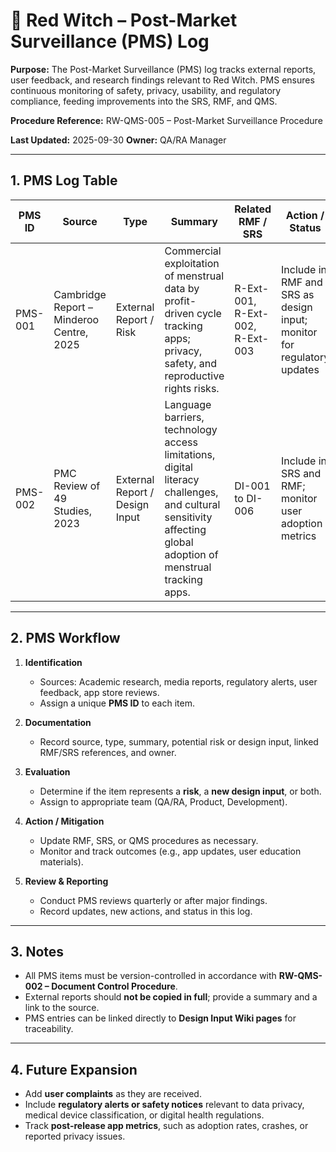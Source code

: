 # 📄 Red Witch – Post-Market Surveillance (PMS) Log

**Purpose:**
The Post-Market Surveillance (PMS) log tracks external reports, user feedback, and research findings relevant to Red Witch. PMS ensures continuous monitoring of safety, privacy, usability, and regulatory compliance, feeding improvements into the SRS, RMF, and QMS.

**Procedure Reference:** RW-QMS-005 – Post-Market Surveillance Procedure

**Last Updated:** 2025-09-30
**Owner:** QA/RA Manager

---

## 1. PMS Log Table

| PMS ID  | Source | Type | Summary | Related RMF / SRS | Action / Status | Review Date | Owner | Link |
|---------|--------|------|---------|-----------------|----------------|-------------|-------|------|
| PMS-001 | Cambridge Report – Minderoo Centre, 2025 | External Report / Risk | Commercial exploitation of menstrual data by profit-driven cycle tracking apps; privacy, safety, and reproductive rights risks. | R-Ext-001, R-Ext-002, R-Ext-003 | Include in RMF and SRS as design input; monitor for regulatory updates | 2025-10-30 | QA/RA | [Link to Design Input](https://github.com/red-witch-org/red-witch/wiki/Cambridge-Menstrual-Tracking-Report) |
| PMS-002 | PMC Review of 49 Studies, 2023 | External Report / Design Input | Language barriers, technology access limitations, digital literacy challenges, and cultural sensitivity affecting global adoption of menstrual tracking apps. | DI-001 to DI-006 | Include in SRS and RMF; monitor user adoption metrics | 2025-10-30 | Product Team | [Link to Design Input](https://pmc.ncbi.nlm.nih.gov/articles/PMC8162175/) |

---

## 2. PMS Workflow

1. **Identification**
   - Sources: Academic research, media reports, regulatory alerts, user feedback, app store reviews.
   - Assign a unique **PMS ID** to each item.

2. **Documentation**
   - Record source, type, summary, potential risk or design input, linked RMF/SRS references, and owner.

3. **Evaluation**
   - Determine if the item represents a **risk**, a **new design input**, or both.
   - Assign to appropriate team (QA/RA, Product, Development).

4. **Action / Mitigation**
   - Update RMF, SRS, or QMS procedures as necessary.
   - Monitor and track outcomes (e.g., app updates, user education materials).

5. **Review & Reporting**
   - Conduct PMS reviews quarterly or after major findings.
   - Record updates, new actions, and status in this log.

---

## 3. Notes

- All PMS items must be version-controlled in accordance with **RW-QMS-002 – Document Control Procedure**.
- External reports should **not be copied in full**; provide a summary and a link to the source.
- PMS entries can be linked directly to **Design Input Wiki pages** for traceability.

---

## 4. Future Expansion

- Add **user complaints** as they are received.
- Include **regulatory alerts or safety notices** relevant to data privacy, medical device classification, or digital health regulations.
- Track **post-release app metrics**, such as adoption rates, crashes, or reported privacy issues.
